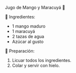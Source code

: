 Jugo de Mango y Maracuyá 🥭

📌 Ingredientes:

- 1 mango maduro
- 1 maracuyá
- 2 tazas de agua
- Azúcar al gusto

📌 Preparación:

1. Licuar todos los ingredientes.
2. Colar y servir con hielo.
